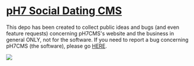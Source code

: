 # [pH7 Social Dating CMS](http://ph7cms.com)

This depo has been created to collect public ideas and bugs (and even feature requests) concerning pH7CMS's website and the business in general ONLY, not for the software. If you need to report a bug concerning pH7CMS (the software), please go [HERE](https://github.com/pH7Software/pH7-Social-Dating-CMS).

[![](http://img.shields.io/badge/open-new_issue-red.svg?style=flat)](https://github.com/pH7Cms/pH7CMS/issues)
